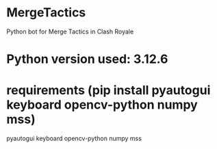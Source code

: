 # MergeTactics
Python bot for Merge Tactics in Clash Royale

# Python version used: 3.12.6

# requirements (pip install pyautogui keyboard opencv-python numpy mss)
pyautogui
keyboard
opencv-python
numpy
mss
